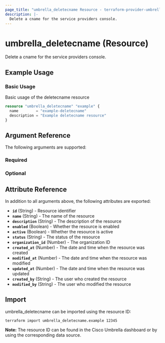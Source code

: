 ```yaml
---
page_title: "umbrella_deletecname Resource - terraform-provider-umbrella"
description: |-
  Delete a cname for the service providers console.
---
```


# umbrella_deletecname (Resource)

Delete a cname for the service providers console.

## Example Usage


### Basic Usage

Basic usage of the deletecname resource

```terraform
resource "umbrella_deletecname" "example" {
  name        = "example-deletecname"
  description = "Example deletecname resource"
}
```



## Argument Reference

The following arguments are supported:

### Required



### Optional



## Attribute Reference

In addition to all arguments above, the following attributes are exported:

- **`id`** (String) - Resource identifier
- **`name`** (String) - The name of the resource
- **`description`** (String) - The description of the resource
- **`enabled`** (Boolean) - Whether the resource is enabled
- **`active`** (Boolean) - Whether the resource is active
- **`status`** (String) - The status of the resource
- **`organization_id`** (Number) - The organization ID
- **`created_at`** (Number) - The date and time when the resource was created
- **`modified_at`** (Number) - The date and time when the resource was modified
- **`updated_at`** (Number) - The date and time when the resource was updated
- **`created_by`** (String) - The user who created the resource
- **`modified_by`** (String) - The user who modified the resource



## Import

umbrella_deletecname can be imported using the resource ID:

```shell
terraform import umbrella_deletecname.example 12345
```

**Note:** The resource ID can be found in the Cisco Umbrella dashboard or by using the corresponding data source.

